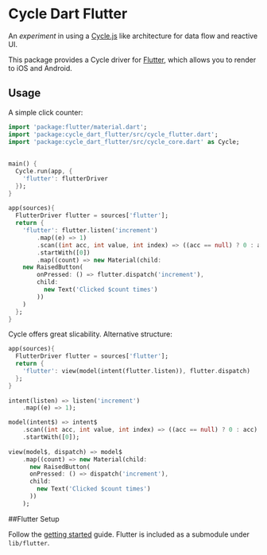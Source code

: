 # Cycle Dart Flutter

An _experiment_ in using a [Cycle.js](http://cycle.js.org/) like architecture for data flow and reactive UI.

This package provides a Cycle driver for [Flutter]( http://flutter.io), which allows you to render to
iOS and Android. 

## Usage

A simple click counter:
```dart
import 'package:flutter/material.dart';
import 'package:cycle_dart_flutter/src/cycle_flutter.dart';
import 'package:cycle_dart_flutter/src/cycle_core.dart' as Cycle;
    
    
main() {
  Cycle.run(app, {
    'flutter': flutterDriver
  });
}
    
app(sources){
  FlutterDriver flutter = sources['flutter'];
  return {
    'flutter': flutter.listen('increment')
        .map((e) => 1)
        .scan((int acc, int value, int index) => ((acc == null) ? 0 : acc) + value)
        .startWith([0])
        .map((count) => new Material(child:
    new RaisedButton(
        onPressed: () => flutter.dispatch('increment'),
        child:
          new Text('Clicked $count times')
        ))
    )
  };
}
```    
Cycle offers great slicability. Alternative structure:
```dart
app(sources){
  FlutterDriver flutter = sources['flutter'];
  return {
    'flutter': view(model(intent(flutter.listen)), flutter.dispatch)
  };
}
    
intent(listen) => listen('increment')
    .map((e) => 1);

model(intent$) => intent$
    .scan((int acc, int value, int index) => ((acc == null) ? 0 : acc) + value)
    .startWith([0]);
    
view(model$, dispatch) => model$
    .map((count) => new Material(child:
      new RaisedButton(
      onPressed: () => dispatch('increment'),
      child:
        new Text('Clicked $count times')
      ))
    );
```        
##Flutter Setup

Follow the [getting started](https://flutter.io/getting-started/) guide. 
Flutter is included as a submodule under `lib/flutter`.
